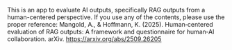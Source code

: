 This is an app to evaluate AI outputs, specifically RAG outputs from a human-centered perspective.
If you use any of the contents, please use the proper reference:
Mangold, A., & Hoffmann, K. (2025). Human‑centered evaluation of RAG outputs: A framework and questionnaire for human‑AI collaboration. arXiv. https://arxiv.org/abs/2509.26205  
